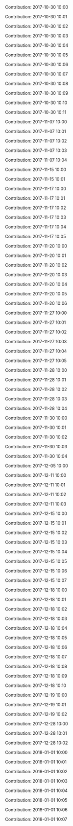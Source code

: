 Contribution: 2017-10-30 10:00

Contribution: 2017-10-30 10:01

Contribution: 2017-10-30 10:02

Contribution: 2017-10-30 10:03

Contribution: 2017-10-30 10:04

Contribution: 2017-10-30 10:05

Contribution: 2017-10-30 10:06

Contribution: 2017-10-30 10:07

Contribution: 2017-10-30 10:08

Contribution: 2017-10-30 10:09

Contribution: 2017-10-30 10:10

Contribution: 2017-10-30 10:11

Contribution: 2017-11-07 10:00

Contribution: 2017-11-07 10:01

Contribution: 2017-11-07 10:02

Contribution: 2017-11-07 10:03

Contribution: 2017-11-07 10:04

Contribution: 2017-11-15 10:00

Contribution: 2017-11-15 10:01

Contribution: 2017-11-17 10:00

Contribution: 2017-11-17 10:01

Contribution: 2017-11-17 10:02

Contribution: 2017-11-17 10:03

Contribution: 2017-11-17 10:04

Contribution: 2017-11-17 10:05

Contribution: 2017-11-20 10:00

Contribution: 2017-11-20 10:01

Contribution: 2017-11-20 10:02

Contribution: 2017-11-20 10:03

Contribution: 2017-11-20 10:04

Contribution: 2017-11-20 10:05

Contribution: 2017-11-20 10:06

Contribution: 2017-11-27 10:00

Contribution: 2017-11-27 10:01

Contribution: 2017-11-27 10:02

Contribution: 2017-11-27 10:03

Contribution: 2017-11-27 10:04

Contribution: 2017-11-27 10:05

Contribution: 2017-11-28 10:00

Contribution: 2017-11-28 10:01

Contribution: 2017-11-28 10:02

Contribution: 2017-11-28 10:03

Contribution: 2017-11-28 10:04

Contribution: 2017-11-30 10:00

Contribution: 2017-11-30 10:01

Contribution: 2017-11-30 10:02

Contribution: 2017-11-30 10:03

Contribution: 2017-11-30 10:04

Contribution: 2017-12-05 10:00

Contribution: 2017-12-11 10:00

Contribution: 2017-12-11 10:01

Contribution: 2017-12-11 10:02

Contribution: 2017-12-11 10:03

Contribution: 2017-12-15 10:00

Contribution: 2017-12-15 10:01

Contribution: 2017-12-15 10:02

Contribution: 2017-12-15 10:03

Contribution: 2017-12-15 10:04

Contribution: 2017-12-15 10:05

Contribution: 2017-12-15 10:06

Contribution: 2017-12-15 10:07

Contribution: 2017-12-18 10:00

Contribution: 2017-12-18 10:01

Contribution: 2017-12-18 10:02

Contribution: 2017-12-18 10:03

Contribution: 2017-12-18 10:04

Contribution: 2017-12-18 10:05

Contribution: 2017-12-18 10:06

Contribution: 2017-12-18 10:07

Contribution: 2017-12-18 10:08

Contribution: 2017-12-18 10:09

Contribution: 2017-12-18 10:10

Contribution: 2017-12-19 10:00

Contribution: 2017-12-19 10:01

Contribution: 2017-12-19 10:02

Contribution: 2017-12-28 10:00

Contribution: 2017-12-28 10:01

Contribution: 2017-12-28 10:02

Contribution: 2018-01-01 10:00

Contribution: 2018-01-01 10:01

Contribution: 2018-01-01 10:02

Contribution: 2018-01-01 10:03

Contribution: 2018-01-01 10:04

Contribution: 2018-01-01 10:05

Contribution: 2018-01-01 10:06

Contribution: 2018-01-01 10:07

